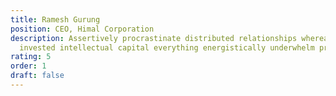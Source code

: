 ```yaml
---
title: Ramesh Gurung
position: CEO, Himal Corporation
description: Assertively procrastinate distributed relationships whereas equity
  invested intellectual capital everything energistically underwhelm proactive.
rating: 5
order: 1
draft: false
---
```

